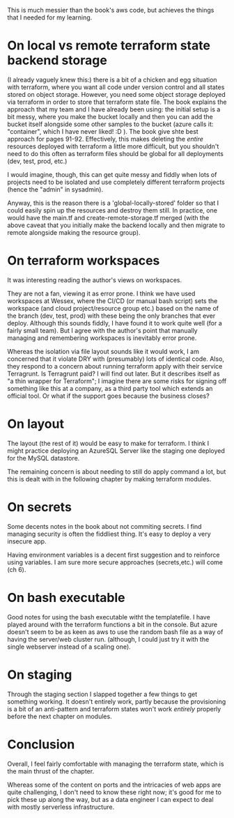 This is much messier than the book's aws code, but achieves the things that I needed for my learning.

# On local vs remote terraform state backend storage

(I already vaguely knew this:) there is a bit of a chicken and egg situation with terraform, where you want all code under version control and all states stored on object storage. However, you need some object storage deployed via terraform in order to store that terraform state file. The book explains the approach that my team and I have already been using: the initial setup is a bit messy, where you make the bucket locally and then you can add the bucket itself alongside some other samples to the bucket (azure calls it: "container", which I have never liked! :D ). The book give shte best approach for pages 91-92. Effectively, this makes deleting the *entire* resources deployed with terraform a little more difficult, but you shouldn't need to do this often as terraform files should be global for all deployments (dev, test, prod, etc.)

I would imagine, though, this can get quite messy and fiddly when lots of projects need to be isolated and use completely different terraform projects (hence the "admin" in sysadmin).

Anyway, this is the reason there is a 'global-locally-stored' folder so that I could easily spin up the resources and destroy them still. In practice, one would have the main.tf and create-remote-storage.tf merged (with the above caveat that you initially make the backend locally and then migrate to remote alongside making the resource group).

# On terraform workspaces

It was interesting reading the author's views on workspaces.

They are not a fan, viewing it as error prone. I think we have used workspaces at Wessex, where the CI/CD (or manual bash script) sets the workspace (and cloud project/resource group etc.) based on the name of the branch (dev, test, prod) with these being the only branches that ever deploy. Although this sounds fiddly, I have found it to work quite well (for a fairly small team). But I agree with the author's point that manually managing and remembering workspaces is inevitably error prone.

Whereas the isolation via file layout sounds like it would work, I am concerned that it violate DRY with (presumably) lots of identical code. Also, they respond to a concern about running terraform apply with their service Terragrunt. 
Is Terragrunt paid? I will find out later. But it describes itself as "a thin wrapper for Terraform"; I imagine there are some risks for signing off something like this at a company, as a third party tool which extends an official tool. Or what if the support goes because the business closes?

# On layout

The layout (the rest of it) would be easy to make for terraform. I think I might practice deploying an AzureSQL Server like the staging one deployed for the MySQL datastore.

The remaining concern is about needing to still do apply command a lot, but this is dealt with in the following chapter by making terraform modules.

# On secrets
Some decents notes in the book about not commiting secrets.
I find managing security is often the fiddliest thing. It's easy to deploy a very insecure app.

Having environment variables is a decent first suggestion and to reinforce using variables. I am sure more secure approaches (secrets,etc.) will come (ch 6).

# On bash executable
Good notes for using the bash executable witht the templatefile.
I have played around with the terraform functions a bit in the console. But azure doesn't seem to be as keen as aws to use the random bash file as a way of having the server/web cluster run. (although, I could just try it with the single webserver instead of a scaling one).

# On staging
Through the staging section I slapped together a few things to get something working. It doesn't entirely work, partly because the provisioning is a bit of an anti-pattern and terraform states won't work *entirely* properly before the next chapter on modules.

# Conclusion
Overall, I feel fairly comfortable with managing the terraform state, which is the main thrust of the chapter. 

Whereas some of the content on ports and the intricacies of web apps are quite challenging, I don't need to know these right now; it's good for me to pick these up along the way, but as a data engineer I can expect to deal with mostly serverless infrastructure.